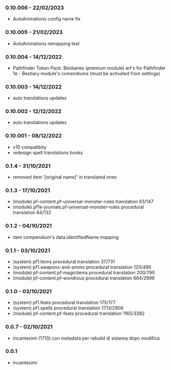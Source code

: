 ### 0.10.006 - 22/02/2023
- AutoAnimations config name fix
### 0.10.005 - 21/02/2023
- AutoAnimations remapping test
### 0.10.004 - 14/12/2022
- Pathfinder Token Pack: Bestiaries (premium module) art's for Pathfinder 1e - Bestiary module's comendiums (must be activated from settings)

### 0.10.003 - 14/12/2022
- auto translations updates

### 0.10.002 - 12/12/2022
- auto translations updates

### 0.10.001 - 08/12/2022
- v10 compatibity
- redesign spell translations hooks
  
### 0.1.4 - 31/10/2021
- removed item '[original name]' in translated ones
  
### 0.1.3 - 17/10/2021
- (module) pf-content.pf-universal-monster-rules translation 93/147
- (module) pf1e-journals.pf-universal-monster-rules procedural translation 64/132
  
### 0.1.2 - 04/10/2021
- item compendium's data.identifiedName mapping
  
### 0.1.1 - 03/10/2021
- (system) pf1.items procedural translation 37/731
- (system) pf1.weapons-and-ammo procedural translation 120/496
- (module) pf-content.pf-magicitems procedural translation 200/790
- (module) pf-content.pf-wondrous procedural translation 664/2999
  
### 0.1.0 - 03/10/2021
- (system) pf1.feats procedural translation 175/177
- (system) pf1.spells procedural translation 1713/2906
- (module) pf-content.pf-feats procedural translation 1165/3392
  
### 0.0.7 - 02/10/2021
- incantesimi (1713) con metadata per rebuild di sistema dopo modifica
  
### 0.0.1
- incantesimi